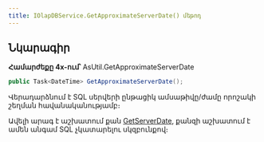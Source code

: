 ```yaml
---
title: IOlapDBService.GetApproximateServerDate() մեթոդ  
---
```


## Նկարագիր

**Համարժեքը 4x-ում՝** AsUtil.GetApproximateServerDate

```c#
public Task<DateTime> GetApproximateServerDate();
```

Վերադարձնում է SQL սերվերի ընթացիկ ամսաթիվը/ժամը որոշակի շեղման հավանականությամբ։

Ավելի արագ է աշխատում քան [GetServerDate](GetServerDate.md), քանզի աշխատում է ամեն անգամ SQL չկատարելու սկզբունքով։